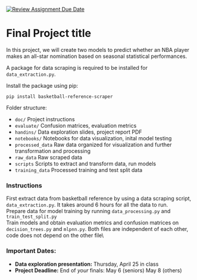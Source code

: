 [![Review Assignment Due Date](https://classroom.github.com/assets/deadline-readme-button-24ddc0f5d75046c5622901739e7c5dd533143b0c8e959d652212380cedb1ea36.svg)](https://classroom.github.com/a/txrjyOPN)
# Final Project title

In this project, we will create two models to predict whether an NBA player makes an all-star nomination based on seasonal statistical performances.

A package for data scraping is required to be installed for `data_extraction.py`.

Install the package using pip:

```
pip install basketball-reference-scraper
```

Folder structure:
 - `doc/` Project instructions
 - `evaluate/` Confusion matrices, evaluation metrics
 - `handins/` Data exploration slides, project report PDF
 - `notebooks/` Notebooks for data visualization, inital model testing
 - `processed_data` Raw data organized for visualization and further transformation and processing
 - `raw_data` Raw scraped data
 - `scripts` Scripts to extract and transform data, run models
 - `training_data` Processed training and test split data

### Instructions
First extract data from basketball reference by using a data scraping script, `data_extraction.py`. It takes around 6 hours for all the data to run. \
Prepare data for model training by running `data_processing.py` and `train_test_split.py`\
Train models and obtain evaluation metrics and confusion matrices on `decision_trees.py` and `mlpnn.py`. Both files are independent of each other, code does not depend on the other file\

### Important Dates:
 - **Data exploration presentation:** Thursday, April 25 in class
 - **Project Deadline:** End of *your* finals: May 6 (seniors) May 8 (others)
